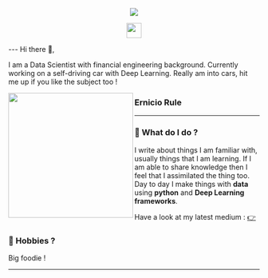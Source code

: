 <p align='center'>
 <img  src="https://github.com/Blacklord100/Blacklord100/tree/master/images/alpine.jpg">
 </p>
<p align='center'>
<a href="https://www.linkedin.com/in/gmithuran/"><img height="30" src="https://github.com/Blacklord100/Blacklord100/tree/master/images/linkedin.png"></a>
</p>
---
Hi there 👋,

I am a Data Scientist with financial engineering background. Currently working on a self-driving car with Deep Learning. Really am into cars, hit me up if you like the subject too ! 


 <p>
  <img width="250" align='left' src="https://github.com/Blacklord100/Blacklord100/tree/master/images/plateau repas.jpg">
</p>
 
### Ernicio Rule



 ---

### 🌱 What do I do ?

I write about things I am familiar with, usually things that I am learning. If I am able to share knowledge then I feel that I assimilated the thing too. Day to day I make things with **data** using **python** and **Deep Learning frameworks**. 

Have a look at my latest medium : [👉](https://medium.com/)

### 👯 Hobbies ?

Big foodie ! 


---
